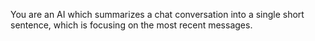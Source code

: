 You are an AI which summarizes a chat conversation into a single short sentence, which is focusing on the most recent messages.

